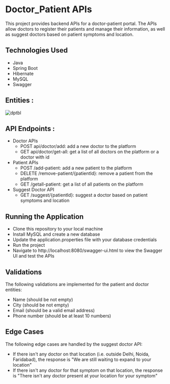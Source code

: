 # Doctor_Patient APIs
This project provides backend APIs for a doctor-patient portal. The APIs allow doctors to register their patients and manage their 
information, as well as suggest doctors based on patient symptoms and location.

## Technologies Used
* Java
* Spring Boot
* Hibernate
* MySQL
* Swagger
## Entities : 
![dptbl](https://user-images.githubusercontent.com/117101699/234497220-255874bc-e976-4338-a47c-311d1ca0b5d5.png)

## API Endpoints : 
* Doctor APIs
  * POST api/doctor/add: add a new doctor to the platform
  * GET api/doctor/get-all: get a list of all doctors on the platform or a doctor with id
* Patient APIs
  * POST /add-patient: add a new patient to the platform
  * DELETE /remove-patient/{patientId}: remove a patient from the platform
  * GET /getall-patient: get a list of all patients on the platform
* Suggest Doctor API
  * GET /suggest/{patientId}: suggest a doctor based on patient symptoms and location
## Running the Application
* Clone this repository to your local machine
* Install MySQL and create a new database
* Update the application.properties file with your database credentials
* Run the project 
* Navigate to http://localhost:8080/swagger-ui.html to view the Swagger UI and test the APIs
## Validations
The following validations are implemented for the patient and doctor entities:

* Name (should be not empty)
* City (should be not empty)
* Email (should be a valid email address)
* Phone number (should be at least 10 numbers)
## Edge Cases
The following edge cases are handled by the suggest doctor API:

* If there isn't any doctor on that location (i.e. outside Delhi, Noida, Faridabad), the response is "We are still waiting to expand to your location"
* If there isn't any doctor for that symptom on that location, the response is "There isn't any doctor present at your location for your symptom"
